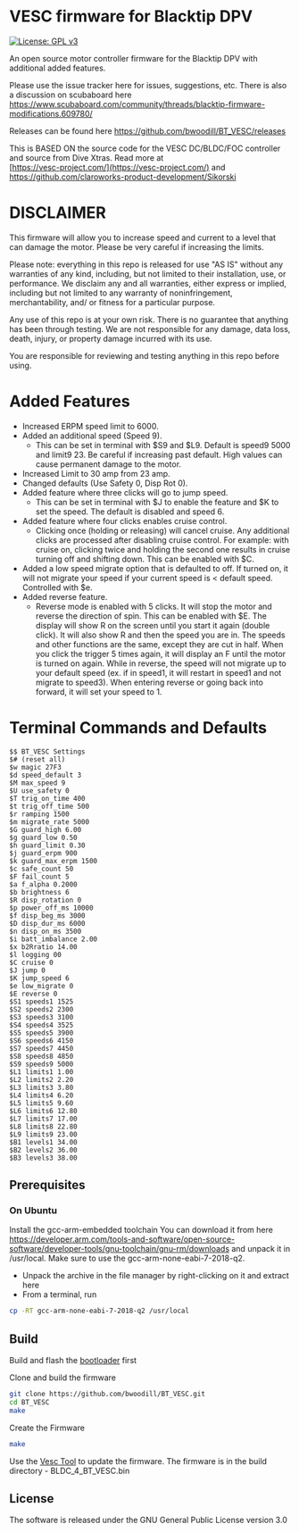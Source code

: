 # VESC firmware for Blacktip DPV

[![License: GPL v3](https://img.shields.io/badge/License-GPLv3-blue.svg)](https://www.gnu.org/licenses/gpl-3.0)

An open source motor controller firmware for the Blacktip DPV with additional added features.

Please use the issue tracker here for issues, suggestions, etc. There is also a discussion on scubaboard here https://www.scubaboard.com/community/threads/blacktip-firmware-modifications.609780/

Releases can be found here https://github.com/bwoodill/BT_VESC/releases

This is BASED ON the source code for the VESC DC/BLDC/FOC controller and source from Dive Xtras. Read more at  
[https://vesc-project.com/](https://vesc-project.com/) and https://github.com/claroworks-product-development/Sikorski

# DISCLAIMER

This firmware will allow you to increase speed and current to a level that can damage the motor. Please be very careful if increasing the limits.

Please note: everything in this repo is released for use "AS IS" without any warranties of any kind, including, but not limited to their installation, use, or performance. We disclaim any and all warranties, either express or implied, including but not limited to any warranty of noninfringement, merchantability, and/ or fitness for a particular purpose. 

Any use of this repo is at your own risk. There is no guarantee that anything has been through testing. We are not responsible for any damage, data loss, death, injury, or property damage incurred with its use.

You are responsible for reviewing and testing anything in this repo before using.

# Added Features
* Increased ERPM speed limit to 6000.
* Added an additional speed (Speed 9).
  * This can be set in terminal with $S9 and $L9. Default is speed9 5000 and limit9 23. Be careful if increasing past default. High values can cause permanent damage to the motor.
* Increased Limit to 30 amp from 23 amp.
* Changed defaults (Use Safety 0, Disp Rot 0).
* Added feature where three clicks will go to jump speed.
  * This can be set in terminal with $J to enable the feature and $K to set the speed. The default is disabled and speed 6.
* Added feature where four clicks enables cruise control.
  * Clicking once (holding or releasing) will cancel cruise. Any additional clicks are processed after disabling cruise control. For example: with cruise on, clicking twice and holding the second one results in cruise turning off and shifting down. This can be enabled with $C.
* Added a low speed migrate option that is defaulted to off. If turned on, it will not migrate your speed if your current speed is < default speed. Controlled with $e.
* Added reverse feature.
  * Reverse mode is enabled with 5 clicks. It will stop the motor and reverse the direction of spin. This can be enabled with $E. The display will show R on the screen until you start it again (double click). It will also show R and then the speed you are in. The speeds and other functions are the same, except they are cut in half. When you click the trigger 5 times again, it will display an F until the motor is turned on again. While in reverse, the speed will not migrate up to your default speed (ex. if in speed1, it will restart in speed1 and not migrate to speed3). When entering reverse or going back into forward, it will set your speed to 1.

# Terminal Commands and Defaults
```
$$ BT_VESC Settings
$# (reset all)
$w magic 27F3
$d speed_default 3
$M max_speed 9
$U use_safety 0
$T trig_on_time 400
$t trig_off_time 500
$r ramping 1500
$m migrate_rate 5000
$G guard_high 6.00
$g guard_low 0.50
$h guard_limit 0.30
$j guard_erpm 900
$k guard_max_erpm 1500
$c safe_count 50
$F fail_count 5
$a f_alpha 0.2000
$b brightness 6
$R disp_rotation 0
$p power_off_ms 10000
$f disp_beg_ms 3000
$D disp_dur_ms 6000
$n disp_on_ms 3500
$i batt_imbalance 2.00
$x b2Rratio 14.00
$l logging 00
$C cruise 0
$J jump 0
$K jump_speed 6
$e low_migrate 0
$E reverse 0
$S1 speeds1 1525
$S2 speeds2 2300
$S3 speeds3 3100
$S4 speeds4 3525
$S5 speeds5 3900
$S6 speeds6 4150
$S7 speeds7 4450
$S8 speeds8 4850
$S9 speeds9 5000
$L1 limits1 1.00
$L2 limits2 2.20
$L3 limits3 3.80
$L4 limits4 6.20
$L5 limits5 9.60
$L6 limits6 12.80
$L7 limits7 17.00
$L8 limits8 22.80
$L9 limits9 23.00
$B1 levels1 34.00
$B2 levels2 36.00
$B3 levels3 38.00
```

## Prerequisites

### On Ubuntu

Install the gcc-arm-embedded toolchain
You can download it from here
https://developer.arm.com/tools-and-software/open-source-software/developer-tools/gnu-toolchain/gnu-rm/downloads
and unpack it in /usr/local. Make sure to use the gcc-arm-none-eabi-7-2018-q2.

* Unpack the archive in the file manager by right-clicking on it and extract here
* From a terminal, run
```bash
cp -RT gcc-arm-none-eabi-7-2018-q2 /usr/local
```

## Build

Build and flash the [bootloader](https://github.com/vedderb/bldc-bootloader) first

Clone and build the firmware

```bash
git clone https://github.com/bwoodill/BT_VESC.git
cd BT_VESC
make
```

Create the Firmware 
```bash
make
```

Use the [Vesc Tool](https://vesc-project.com/vesc_tool) to update the firmware. The firmware is in the build directory - BLDC_4_BT_VESC.bin

## License

The software is released under the GNU General Public License version 3.0
